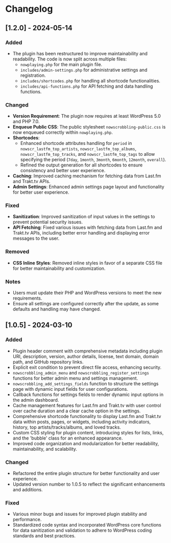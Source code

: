 # Changelog

## [1.2.0] - 2024-05-14
### Added
- The plugin has been restructured to improve maintainability and readability. The code is now split across multiple files:
  - `nowplaying.php` for the main plugin file.
  - `includes/admin-settings.php` for administrative settings and registration.
  - `includes/shortcodes.php` for handling all shortcode functionalities.
  - `includes/api-functions.php` for API fetching and data handling functions.

### Changed
- **Version Requirement**: The plugin now requires at least WordPress 5.0 and PHP 7.0.
- **Enqueue Public CSS**: The public stylesheet `nowscrobbling-public.css` is now enqueued correctly within `nowplaying.php`.
- **Shortcodes**:
  - Enhanced shortcode attributes handling for `period` in `nowscr_lastfm_top_artists`, `nowscr_lastfm_top_albums`, `nowscr_lastfm_top_tracks`, and `nowscr_lastfm_top_tags` to allow specifying the period (`7day`, `1month`, `3month`, `6month`, `12month`, `overall`).
  - Refined the output generation for all shortcodes to ensure consistency and better user experience.
- **Caching**: Improved caching mechanism for fetching data from Last.fm and Trakt.tv APIs.
- **Admin Settings**: Enhanced admin settings page layout and functionality for better user experience.

### Fixed
- **Sanitization**: Improved sanitization of input values in the settings to prevent potential security issues.
- **API Fetching**: Fixed various issues with fetching data from Last.fm and Trakt.tv APIs, including better error handling and displaying error messages to the user.

### Removed
- **CSS Inline Styles**: Removed inline styles in favor of a separate CSS file for better maintainability and customization.

### Notes
- Users must update their PHP and WordPress versions to meet the new requirements.
- Ensure all settings are configured correctly after the update, as some defaults and handling may have changed.

## [1.0.5] - 2024-03-10

### Added
- Plugin header comment with comprehensive metadata including plugin URI, description, version, author details, license, text domain, domain path, and GitHub repository links.
- Explicit exit condition to prevent direct file access, enhancing security.
- `nowscrobbling_admin_menu` and `nowscrobbling_register_settings` functions for better admin menu and settings management.
- `nowscrobbling_add_settings_fields` function to structure the settings page with dynamic input fields for user configurations.
- Callback functions for settings fields to render dynamic input options in the admin dashboard.
- Cache management features for Last.fm and Trakt.tv with user control over cache duration and a clear cache option in the settings.
- Comprehensive shortcode functionality to display Last.fm and Trakt.tv data within posts, pages, or widgets, including activity indicators, history, top artists/tracks/albums, and loved tracks.
- Custom CSS styling for plugin content, introducing styles for lists, links, and the 'bubble' class for an enhanced appearance.
- Improved code organization and modularization for better readability, maintainability, and scalability.

### Changed
- Refactored the entire plugin structure for better functionality and user experience.
- Updated version number to 1.0.5 to reflect the significant enhancements and additions.

### Fixed
- Various minor bugs and issues for improved plugin stability and performance.
- Standardized code syntax and incorporated WordPress core functions for data sanitization and validation to adhere to WordPress coding standards and best practices.
